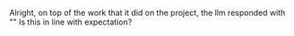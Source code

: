 Alright, on top of the work that it did on the project, the llm responded with "<output>"
Is this in line with expectation?